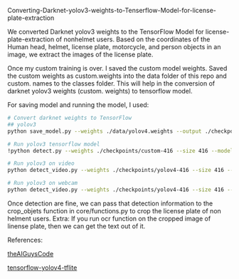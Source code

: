 Converting-Darknet-yolov3-weights-to-Tenserflow-Model-for-license-plate-extraction

We converted Darknet yolov3 weights to the TensorFlow Model for license-plate-extraction of nonhelmet users. Based on the coordinates of the Human head, helmet, license plate, motorcycle, and person objects in an image, we extract the images of the license plate.

Once my custom training is over. I saved the custom model weights. Saved the custom weights as custom.weights into the data folder of this repo and custom. names to the classes folder. This will help in the conversion of darknet yolov3 weights (custom. weights) to tensorflow model.

For saving model and running the model, I used:

```bash
# Convert darknet weights to TensorFlow
## yolov3
python save_model.py --weights ./data/yolov4.weights --output ./checkpoints/yolov4-416 --input_size 416 --model yolov3

# Run yolov3 tensorflow model
!python detect.py --weights ./checkpoints/custom-416 --size 416 --model yolov3 --images /mydrive/TEST/test0.jpg

# Run yolov3 on video
python detect_video.py --weights ./checkpoints/yolov4-416 --size 416 --model yolov3 --video ./data/video/video.mp4 --output ./detections/results.avi

# Run yolov3 on webcam
python detect_video.py --weights ./checkpoints/yolov4-416 --size 416 --model yolov3 --video 0 --output ./detections/results.avi
```


Once detection are fine, we can pass that detection information to the crop_objets function in core/functions.py to crop the license plate of non helment users.
Extra: If you run ocr function on the cropped image of linense plate, then we can get the text out of it.

References:

[theAIGuysCode](https://github.com/theAIGuysCode/tensorflow-yolov4-tflite) 


[tensorflow-yolov4-tflite](https://github.com/hunglc007/tensorflow-yolov4-tflite)


